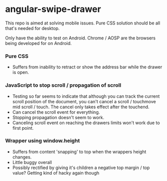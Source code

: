 # angular-swipe-drawer

This repo is aimed at solving mobile issues. Pure CSS solution should be all that's needed for desktop.

Only have the ability to test on Android. Chrome / AOSP are the browsers being developed for on Android.

### Pure CSS
- Suffers from inability to retract or show the address bar while the drawer is open.

### JavaScript to stop scroll / propagation of scroll
- Testing so far seems to indicate that although you can track the current scroll position of the document, you can't cancel a scroll / touchmove mid scroll / touch. The cancel only takes effect after the touchend.
- Can cancel the scroll event for everything.
- Stopping propagation doesn't seem to work.
- Canceling scroll event on reaching the drawers limits won't work due to first point.

### Wrapper using window.height
- Suffers from content 'snapping' to top when the wrappers height changes.
- Little buggy overall
- Possibly rectified by giving it's children a negative top margin / top value? Getting kind of hacky again though